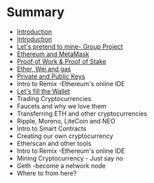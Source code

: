 # Summary

* [Introduction](README.md)
* [Introduction ](introduction.md)
* [Let's pretend to mine- Group Project](lets-pretend-to-mine-group-project.md)
* [Ethereum and MetaMask](chapter1.md)
* [Proof of Work & Proof of Stake ](proof-of-work-and-proof-of-stake.md)
* [Ether, Wei and gas](filling-our-wallet.md)
* [Private and Public Keys](private-and-public-keys.md)
* Intro to Remix -Ethereum's online IDE 
* [Let's fill the Wallet](lets-fill-the-wallet.md)
* Trading Cryptocurrencies
* Faucets and why we love them
* Transferring ETH and other cryptocurrencies
* Ripple, Moreno, LiteCoin and NEO
* Intro to Smart Contracts
* Creating our own cryptocurrency
* Etherscan and other tools
* Intro to Remix -Ethereum's online IDE 
* Mining Cryptocurrency - Just say no
* Geth -become a network node
* Where to from here?

